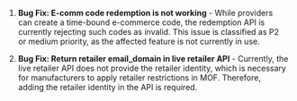 
1.  **Bug Fix: E-comm code redemption is not working**  - While providers can create a time-bound e-commerce code, the redemption API is currently rejecting such codes as invalid. This issue is classified as P2 or medium priority, as the affected feature is not currently in use.
    
2.  **Bug Fix: Return retailer email_domain in live retailer API**  - Currently, the live retailer API does not provide the retailer identity, which is necessary for manufacturers to apply retailer restrictions in MOF. Therefore, adding the retailer identity in the API is required.
<!--stackedit_data:
eyJoaXN0b3J5IjpbLTU0Nzg1MTc0NiwzNjc0MzIxMjksLTExMj
Q4NjI3NTYsLTEyODQxMzU1NzUsMTMyOTkzMTI1MiwtODM4MDk0
MTMzLC0xMzI3MDg2NTMwLC0xNTAwMjMyMTM1LDkxNjIyNjA5NC
wtMTc2OTUzNjE0NiwtMTYwMzE0ODA1MywtOTkxMTI2NDM5LDIw
MzE5OTY5ODMsLTUyODk2NTQ0OSwtNzE3MjYwMjc4LDExNjAxMz
E5MzYsMTUxNjY0NjQ3Nyw0MDk4NDA4ODQsLTkyMjQzNDU5Nl19

-->